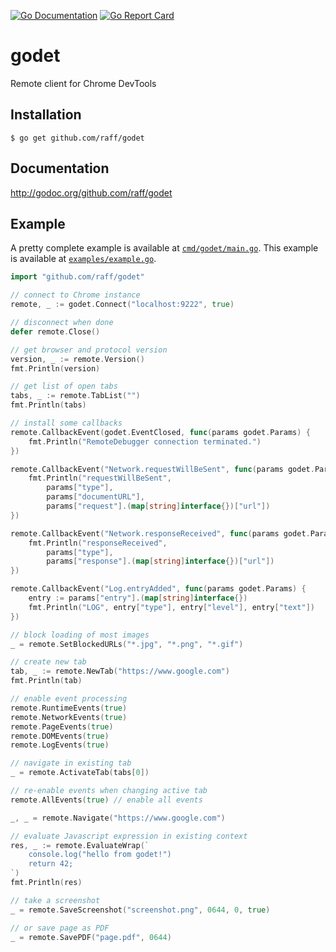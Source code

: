 
[![Go Documentation](http://godoc.org/github.com/raff/godet?status.svg)](http://godoc.org/github.com/raff/godet)
[![Go Report Card](https://goreportcard.com/badge/github.com/raff/godet)](https://goreportcard.com/report/github.com/raff/godet)

# godet
Remote client for Chrome DevTools

## Installation

    $ go get github.com/raff/godet
    
## Documentation
http://godoc.org/github.com/raff/godet

## Example
A pretty complete example is available at [`cmd/godet/main.go`](https://github.com/raff/godet/blob/master/cmd/godet/main.go).
This example is available at [`examples/example.go`](https://github.com/raff/godet/blob/master/examples/example.go).

```go
import "github.com/raff/godet"

// connect to Chrome instance
remote, _ := godet.Connect("localhost:9222", true)

// disconnect when done
defer remote.Close()

// get browser and protocol version
version, _ := remote.Version()
fmt.Println(version)

// get list of open tabs
tabs, _ := remote.TabList("")
fmt.Println(tabs)

// install some callbacks
remote.CallbackEvent(godet.EventClosed, func(params godet.Params) {
    fmt.Println("RemoteDebugger connection terminated.")
})

remote.CallbackEvent("Network.requestWillBeSent", func(params godet.Params) {
    fmt.Println("requestWillBeSent",
        params["type"],
        params["documentURL"],
        params["request"].(map[string]interface{})["url"])
})

remote.CallbackEvent("Network.responseReceived", func(params godet.Params) {
    fmt.Println("responseReceived",
        params["type"],
        params["response"].(map[string]interface{})["url"])
})

remote.CallbackEvent("Log.entryAdded", func(params godet.Params) {
    entry := params["entry"].(map[string]interface{})
    fmt.Println("LOG", entry["type"], entry["level"], entry["text"])
})

// block loading of most images
_ = remote.SetBlockedURLs("*.jpg", "*.png", "*.gif")

// create new tab
tab, _ := remote.NewTab("https://www.google.com")
fmt.Println(tab)

// enable event processing
remote.RuntimeEvents(true)
remote.NetworkEvents(true)
remote.PageEvents(true)
remote.DOMEvents(true)
remote.LogEvents(true)

// navigate in existing tab
_ = remote.ActivateTab(tabs[0])

// re-enable events when changing active tab
remote.AllEvents(true) // enable all events

_, _ = remote.Navigate("https://www.google.com")

// evaluate Javascript expression in existing context
res, _ := remote.EvaluateWrap(`
    console.log("hello from godet!")
    return 42;
`)
fmt.Println(res)

// take a screenshot
_ = remote.SaveScreenshot("screenshot.png", 0644, 0, true)

// or save page as PDF
_ = remote.SavePDF("page.pdf", 0644)

```
